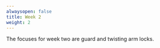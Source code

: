 ```yaml
---
alwaysopen: false
title: Week 2
weight: 2
---
```


The focuses for week two are guard and twisting arm locks.